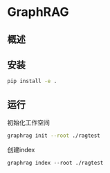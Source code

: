 # GraphRAG

## 概述



## 安装

```sh
pip install -e .
```



## 运行

初始化工作空间

```sh
graphrag init --root ./ragtest
```



创建index



```
graphrag index --root ./ragtest
```

